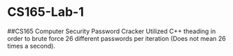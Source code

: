 # CS165-Lab-1
##CS165 Computer Security Password Cracker
Utilized C++ theading in order to brute force 26 different passwords per iteration (Does not mean 26 times a second).
